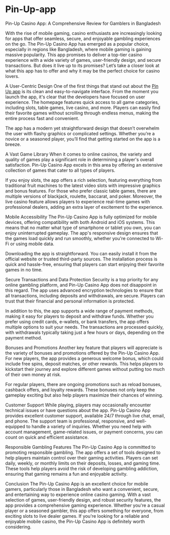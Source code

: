 # Pin-Up-app
Pin-Up Casino App: A Comprehensive Review for Gamblers in Bangladesh

With the rise of mobile gaming, casino enthusiasts are increasingly looking for apps that offer seamless, secure, and enjoyable gambling experiences on the go. The Pin-Up Casino App has emerged as a popular choice, especially in regions like Bangladesh, where mobile gaming is gaining massive popularity. This app promises to deliver a top-tier casino experience with a wide variety of games, user-friendly design, and secure transactions. But does it live up to its promises? Let’s take a closer look at what this app has to offer and why it may be the perfect choice for casino lovers.

A User-Centric Design
One of the first things that stand out about the <a href=https://pinup-apkbangladesh.com/app/>Pin Up app</a> is its clean and easy-to-navigate interface. From the moment you launch the app, it's clear that the developers have focused on user experience. The homepage features quick access to all game categories, including slots, table games, live casino, and more. Players can easily find their favorite games without scrolling through endless menus, making the entire process fast and convenient.

The app has a modern yet straightforward design that doesn’t overwhelm the user with flashy graphics or complicated settings. Whether you’re a novice or a seasoned player, you’ll find that getting started on the app is a breeze.

A Vast Game Library
When it comes to online casinos, the variety and quality of games play a significant role in determining a player's overall satisfaction. Pin-Up Casino App excels in this area by offering an extensive collection of games that cater to all types of players.

If you enjoy slots, the app offers a rich selection, featuring everything from traditional fruit machines to the latest video slots with impressive graphics and bonus features. For those who prefer classic table games, there are multiple versions of blackjack, roulette, baccarat, and poker. Moreover, the live casino feature allows players to experience real-time games with professional dealers, adding an extra layer of excitement to the experience.

Mobile Accessibility
The Pin-Up Casino App is fully optimized for mobile devices, offering compatibility with both Android and iOS systems. This means that no matter what type of smartphone or tablet you own, you can enjoy uninterrupted gameplay. The app's responsive design ensures that the games load quickly and run smoothly, whether you're connected to Wi-Fi or using mobile data.

Downloading the app is straightforward. You can easily install it from the official website or trusted third-party sources. The installation process is quick and hassle-free, ensuring that players can start enjoying their favorite games in no time.

Secure Transactions and Data Protection
Security is a top priority for any online gambling platform, and Pin-Up Casino App does not disappoint in this regard. The app uses advanced encryption technologies to ensure that all transactions, including deposits and withdrawals, are secure. Players can trust that their financial and personal information is protected.

In addition to this, the app supports a wide range of payment methods, making it easy for players to deposit and withdraw funds. Whether you prefer using credit cards, e-wallets, or bank transfers, the app offers multiple options to suit your needs. The transactions are processed quickly, with withdrawals typically taking just a few hours or days, depending on the payment method.

Bonuses and Promotions
Another key feature that players will appreciate is the variety of bonuses and promotions offered by the Pin-Up Casino App. For new players, the app provides a generous welcome bonus, which could include free spins, deposit matches, or other rewards. This helps players to kickstart their journey and explore different games without putting too much of their own money at risk.

For regular players, there are ongoing promotions such as reload bonuses, cashback offers, and loyalty rewards. These bonuses not only keep the gameplay exciting but also help players maximize their chances of winning.

Customer Support
While playing, players may occasionally encounter technical issues or have questions about the app. Pin-Up Casino App provides excellent customer support, available 24/7 through live chat, email, and phone. The support team is professional, responsive, and well-equipped to handle a variety of inquiries. Whether you need help with account management, game-related issues, or payment concerns, you can count on quick and efficient assistance.

Responsible Gambling Features
The Pin-Up Casino App is committed to promoting responsible gambling. The app offers a set of tools designed to help players maintain control over their gaming activities. Players can set daily, weekly, or monthly limits on their deposits, losses, and gaming time. These tools help players avoid the risk of developing gambling addiction, ensuring that gaming remains a fun and enjoyable activity.

Conclusion
The Pin-Up Casino App is an excellent choice for mobile gamers, particularly those in Bangladesh who want a convenient, secure, and entertaining way to experience online casino gaming. With a vast selection of games, user-friendly design, and robust security features, the app provides a comprehensive gaming experience. Whether you're a casual player or a seasoned gambler, this app offers something for everyone, from exciting slots to live dealer games. If you're looking for a reliable and enjoyable mobile casino, the Pin-Up Casino App is definitely worth considering.
